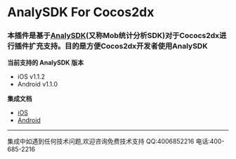 # AnalySDK For Cocos2dx
### 本插件是基于[AnalySDK](http://analysdk.mob.com/)(又称Mob统计分析SDK)对于Cococs2dx进行插件扩充支持。目的是方便Cocos2dx开发者使用AnalySDK

**当前支持的 AnalySDK 版本**

- iOS v1.1.2
- Android v1.1.0

**集成文档**

- [iOS](http://wiki.mob.com/analysdk-ios-for-cocos2dx/)
- [Android](http://wiki.mob.com/analysdk-android-for-cocos2d-x/)

- - - - - - - - - - - -
集成中如遇到任何技术问题,欢迎咨询免费技术支持
QQ:4006852216
电话:400-685-2216


